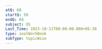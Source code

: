 ```yaml
---
atQ: 68
startQ: 58
endQ: 68
subject: OS
Last_Time: 2023-10-11T00:00:00.000+05:30
type: zealWorkBook
subType: topicWise
---
```

